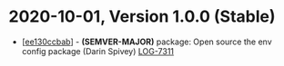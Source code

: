 # 2020-10-01, Version 1.0.0 (Stable)

* [[ee130ccbab](https://github.com/logdna/env-config-node/commit/ee130ccbab)] - **(SEMVER-MAJOR)** package: Open source the env config package (Darin Spivey) [LOG-7311](https://logdna.atlassian.net/browse/LOG-7311)

